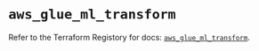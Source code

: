 # `aws_glue_ml_transform`

Refer to the Terraform Registory for docs: [`aws_glue_ml_transform`](https://www.terraform.io/docs/providers/aws/r/glue_ml_transform).
